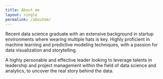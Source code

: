 ```yaml
---
title: About me
layout: single
permalink: /aboutme/
---
```


Recent data science graduate with an extensive background in startup environments where wearing multiple hats is key. Highly proficient in machine learning and predictive modeling techniques, with a passion for data visualization and storytelling.

A highly personable and effective leader looking to leverage talents in leadership and project management within the field of data science and analytics, to uncover the real story behind the data. 
